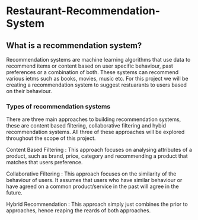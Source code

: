 # Restaurant-Recommendation-System


## What is a recommendation system?
Recommendation systems are machine learning algorithms that use data to recommend items or content based on user specific behaviour, past preferences or a combination of both. These systems can recommend various ietms such as books, movies, music etc. For this project we will be creating a recommendation system to suggest restuarants to users based on their behaviour.

### Types of recommendation systems

There are three main approaches to building recommendation systems, these are content based filtering, collaborative filtering and hybid recommendation systems. All three of these approaches will be explored throughout the scope of this project. 

Content Based Filtering : This approach focuses on analysing attributes of a product, such as brand, price, category and recommending a product that matches that users preference. 

Collaborative Filtering : This approach focuses on the similarity of the behaviour of users. It assumes that users who have similar behaviour or have agreed on a common product/service in the past will agree in the future. 

Hybrid Recommendation : This approach simply just combines the prior to approaches, hence reaping the reards of both approaches. 
